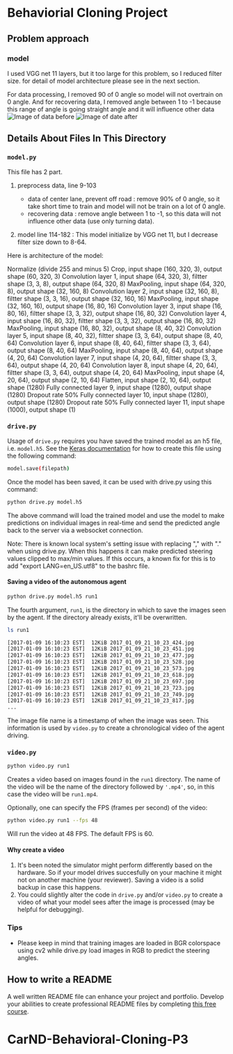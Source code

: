 # Behaviorial Cloning Project

## Problem approach

### model

I used VGG net 11 layers, but it too large for this problem, so I reduced filter size. for detail of model architecture please see in the next section.

For data processing, I removed 90 of 0 angle so model will not overtrain on 0 angle. And for recovering data, I removed angle between 1 to -1 because this range of angle is going straight angle and it will influence other data
![Image of data before](./examples/1.png)
![Image of date after](./examples/2.png)

## Details About Files In This Directory

### `model.py`

This file has 2 part.

1) preprocess data, line 9-103
    - data of center lane, prevent off road : remove 90% of 0 angle, so it take short time to train and model will not be train on a lot of 0 angle.
    - recovering data : remove angle between 1 to -1, so this data will not influence other data (use only turning data).

2) model line 114-182 : This model initialize by VGG net 11, but I decrease filter size down to 8-64. 

Here is architecture of the model:

Normalize (divide 255 and minus 5)
Crop, input shape (160, 320, 3), output shape (60, 320, 3)
Convolution layer 1, input shape (64, 320, 3), filtter shape (3, 3, 8), output shape (64, 320, 8)
MaxPooling, input shape (64, 320, 8), output shape (32, 160, 8)
Convolution layer 2, input shape (32, 160, 8), filtter shape (3, 3, 16), output shape (32, 160, 16)
MaxPooling, input shape (32, 160, 16), output shape (16, 80, 16)
Convolution layer 3, input shape (16, 80, 16), filtter shape (3, 3, 32), output shape (16, 80, 32)
Convolution layer 4, input shape (16, 80, 32), filtter shape (3, 3, 32), output shape (16, 80, 32)
MaxPooling, input shape (16, 80, 32), output shape (8, 40, 32)
Convolution layer 5, input shape (8, 40, 32), filtter shape (3, 3, 64), output shape (8, 40, 64)
Convolution layer 6, input shape (8, 40, 64), filtter shape (3, 3, 64), output shape (8, 40, 64)
MaxPooling, input shape (8, 40, 64), output shape (4, 20, 64)
Convolution layer 7, input shape (4, 20, 64), filtter shape (3, 3, 64), output shape (4, 20, 64)
Convolution layer 8, input shape (4, 20, 64), filtter shape (3, 3, 64), output shape (4, 20, 64)
MaxPooling, input shape (4, 20, 64), output shape (2, 10, 64)
Flatten, input shape (2, 10, 64), output shape (1280)
Fully connected layer 9, input shape (1280), output shape (1280)
Dropout rate 50%
Fully connected layer 10, input shape (1280), output shape (1280)
Dropout rate 50%
Fully connected layer 11, input shape (1000), output shape (1)

### `drive.py`

Usage of `drive.py` requires you have saved the trained model as an h5 file, i.e. `model.h5`. See the [Keras documentation](https://keras.io/getting-started/faq/#how-can-i-save-a-keras-model) for how to create this file using the following command:
```sh
model.save(filepath)
```

Once the model has been saved, it can be used with drive.py using this command:

```sh
python drive.py model.h5
```

The above command will load the trained model and use the model to make predictions on individual images in real-time and send the predicted angle back to the server via a websocket connection.

Note: There is known local system's setting issue with replacing "," with "." when using drive.py. When this happens it can make predicted steering values clipped to max/min values. If this occurs, a known fix for this is to add "export LANG=en_US.utf8" to the bashrc file.

#### Saving a video of the autonomous agent

```sh
python drive.py model.h5 run1
```

The fourth argument, `run1`, is the directory in which to save the images seen by the agent. If the directory already exists, it'll be overwritten.

```sh
ls run1

[2017-01-09 16:10:23 EST]  12KiB 2017_01_09_21_10_23_424.jpg
[2017-01-09 16:10:23 EST]  12KiB 2017_01_09_21_10_23_451.jpg
[2017-01-09 16:10:23 EST]  12KiB 2017_01_09_21_10_23_477.jpg
[2017-01-09 16:10:23 EST]  12KiB 2017_01_09_21_10_23_528.jpg
[2017-01-09 16:10:23 EST]  12KiB 2017_01_09_21_10_23_573.jpg
[2017-01-09 16:10:23 EST]  12KiB 2017_01_09_21_10_23_618.jpg
[2017-01-09 16:10:23 EST]  12KiB 2017_01_09_21_10_23_697.jpg
[2017-01-09 16:10:23 EST]  12KiB 2017_01_09_21_10_23_723.jpg
[2017-01-09 16:10:23 EST]  12KiB 2017_01_09_21_10_23_749.jpg
[2017-01-09 16:10:23 EST]  12KiB 2017_01_09_21_10_23_817.jpg
...
```

The image file name is a timestamp of when the image was seen. This information is used by `video.py` to create a chronological video of the agent driving.

### `video.py`

```sh
python video.py run1
```

Creates a video based on images found in the `run1` directory. The name of the video will be the name of the directory followed by `'.mp4'`, so, in this case the video will be `run1.mp4`.

Optionally, one can specify the FPS (frames per second) of the video:

```sh
python video.py run1 --fps 48
```

Will run the video at 48 FPS. The default FPS is 60.

#### Why create a video

1. It's been noted the simulator might perform differently based on the hardware. So if your model drives succesfully on your machine it might not on another machine (your reviewer). Saving a video is a solid backup in case this happens.
2. You could slightly alter the code in `drive.py` and/or `video.py` to create a video of what your model sees after the image is processed (may be helpful for debugging).

### Tips
- Please keep in mind that training images are loaded in BGR colorspace using cv2 while drive.py load images in RGB to predict the steering angles.

## How to write a README
A well written README file can enhance your project and portfolio.  Develop your abilities to create professional README files by completing [this free course](https://www.udacity.com/course/writing-readmes--ud777).

# CarND-Behavioral-Cloning-P3
